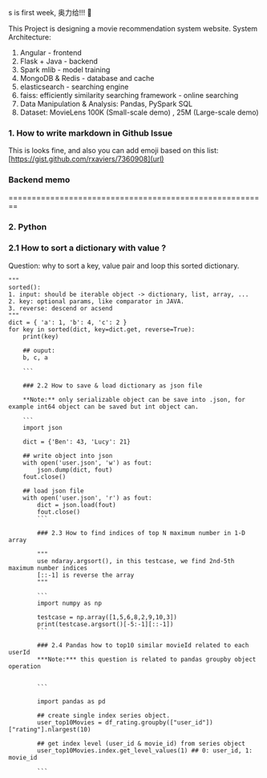 s is first week, 奥力给!!! :facepunch:

This Project is designing a movie recommendation system website.
System Architecture:
1. Angular - frontend
2. Flask + Java - backend
3. Spark mlib - model training
4. MongoDB & Redis - database and cache
5. elasticsearch - searching engine
6. faiss: efficiently similarity searching framework - online searching
7. Data Manipulation & Analysis: Pandas, PySpark SQL
8. Dataset: MovieLens 100K (Small-scale demo) , 25M (Large-scale demo)

### 1. **How to write markdown in Github Issue** 
This is looks fine, and also you can add emoji based on this list: [https://gist.github.com/rxaviers/7360908](url)

### Backend memo
========================================================
### 2. **Python**
### 2.1 How to sort a dictionary with value ?
Question: why to sort a key, value pair and loop this sorted dictionary.

```
"""
sorted():
1. input: should be iterable object -> dictionary, list, array, ...
2. key: optional params, like comparator in JAVA.
3. reverse: descend or acsend
"""
dict = { 'a': 1, 'b': 4, 'c': 2 }
for key in sorted(dict, key=dict.get, reverse=True):
    print(key)

    ## ouput:
    b, c, a

    ```

    ### 2.2 How to save & load dictionary as json file

    **Note:** only serializable object can be save into .json, for example int64 object can be saved but int object can.

    ```
    import json

    dict = {'Ben': 43, 'Lucy': 21}

    ## write object into json
    with open('user.json', 'w') as fout:
        json.dump(dict, fout)
	fout.close()

	## load json file
	with open('user.json', 'r') as fout:
	    dict = json.load(fout)
	    fout.close()
	    ```

	    ### 2.3 How to find indices of top N maximum number in 1-D array

	    """
	    use ndaray.argsort(), in this testcase, we find 2nd-5th maximum number indices
	    [::-1] is reverse the array
	    """

	    ```
	    import numpy as np

	    testcase = np.array([1,5,6,8,2,9,10,3])
	    print(testcase.argsort()[-5:-1][::-1])
	    ```

	    ### 2.4 Pandas how to top10 similar movieId related to each userId
	    ***Note:*** this question is related to pandas groupby object operation


	    ```

	    import pandas as pd

	    ## create single index series object.
	    user_top10Movies = df_rating.groupby(["user_id"])["rating"].nlargest(10) 

	    ## get index level (user_id & movie_id) from series object
	    user_top10Movies.index.get_level_values(1) ## 0: user_id, 1: movie_id

	    ```

